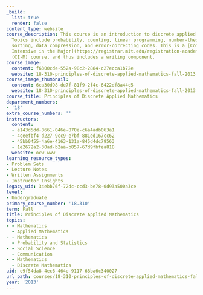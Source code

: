 ```yaml
---
_build:
  list: true
  render: false
content_type: website
course_description: This course is an introduction to discrete applied mathematics.
  Topics include probability, counting, linear programming, number-theoretic algorithms,
  sorting, data compression, and error-correcting codes. This is a [Communication
  Intensive in the Major](https://registrar.mit.edu/registration-academics/academic-requirements/communication-requirement/ci-m-subjects)
  (CI-M) course, and thus includes a writing component.
course_image:
  content: f6300cde-552a-98c2-2884-c27ecca1b72e
  website: 18-310-principles-of-discrete-applied-mathematics-fall-2013
course_image_thumbnail:
  content: 6ca30d98-de7f-81f9-2f4c-6422df8a44c5
  website: 18-310-principles-of-discrete-applied-mathematics-fall-2013
course_title: Principles of Discrete Applied Mathematics
department_numbers:
- '18'
extra_course_numbers: ''
instructors:
  content:
  - e143d5dd-8661-046e-870e-c6a4adb063a1
  - 4ceefbf4-d227-9cc9-e7bf-881ed167cc62
  - 45bb0455-4a6e-4163-131a-845d4dc79563
  - 1e2672a2-30ad-b2aa-b857-67d9fbfea818
  website: ocw-www
learning_resource_types:
- Problem Sets
- Lecture Notes
- Written Assignments
- Instructor Insights
legacy_uid: 34ebb76f-72dc-ccd3-be78-0d93a500a3ce
level:
- Undergraduate
primary_course_number: '18.310'
term: Fall
title: Principles of Discrete Applied Mathematics
topics:
- - Mathematics
  - Applied Mathematics
- - Mathematics
  - Probability and Statistics
- - Social Science
  - Communication
- - Mathematics
  - Discrete Mathematics
uid: c9f54da8-4ec6-464e-9117-68ba6c340027
url_path: courses/18-310-principles-of-discrete-applied-mathematics-fall-2013
year: '2013'
---
```

